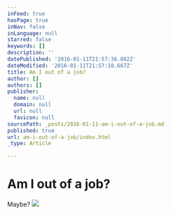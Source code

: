 ```yaml
---
inFeed: true
hasPage: true
inNav: false
inLanguage: null
starred: false
keywords: []
description: ''
datePublished: '2016-01-11T21:57:36.082Z'
dateModified: '2016-01-11T21:57:18.667Z'
title: Am I out of a job?
author: []
authors: []
publisher:
  name: null
  domain: null
  url: null
  favicon: null
sourcePath: _posts/2016-01-11-am-i-out-of-a-job.md
published: true
url: am-i-out-of-a-job/index.html
_type: Article

---
```

# Am I out of a job?

Maybe?
![](https://the-grid-user-content.s3-us-west-2.amazonaws.com/89d1757f-9355-48c6-98a0-64b328b985ea.jpg)